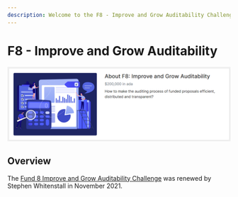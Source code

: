 ```yaml
---
description: Welcome to the F8 - Improve and Grow Auditability Challenge Team
---
```


# F8 - Improve and Grow Auditability

![](.gitbook/assets/2022-02-19.png)

## Overview

The [Fund 8 Improve and Grow Auditability Challenge](https://cardano.ideascale.com/c/campaigns/26447/about) was renewed by Stephen Whitenstall in November 2021.&#x20;

